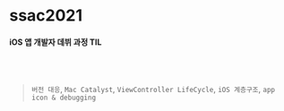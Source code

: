 # ssac2021

#### iOS 앱 개발자 데뷔 과정 TIL ####   

<br>

<br>

[🌱 3rd Session - 210929]: (../TIL/day3-210929)

> `버전 대응`, `Mac Catalyst`, `ViewController LifeCycle`, `iOS 계층구조`, `app icon & debugging `


